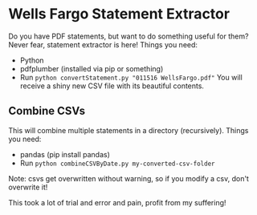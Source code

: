 # Wells Fargo Statement Extractor
Do you have PDF statements, but want to do something useful for them? Never fear, statement extractor is here!
Things you need:
 - Python
 - pdfplumber (installed via pip or something)
 - Run `python convertStatement.py "011516 WellsFargo.pdf"`
You will receive a shiny new CSV file with its beautiful contents.

## Combine CSVs
This will combine multiple statements in a directory (recursively).
Things you need:
 - pandas (pip install pandas)
 - Run `python combineCSVByDate.py my-converted-csv-folder`

Note: csvs get overwritten without warning, so if you modify a csv, don't overwrite it!

This took a lot of trial and error and pain, profit from my suffering!